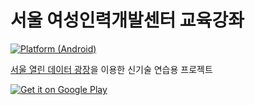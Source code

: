 # 서울 여성인력개발센터 교육강좌
[![Platform (Android)](https://img.shields.io/badge/platform-Android-blue.svg?style=flat-square)](http://www.android.com)

[서울 열린 데이터 광장](http://data.seoul.go.kr)을 이용한 신기술 연습용 프로젝트


[![Get it on Google Play](https://play.google.com/intl/en_us/badges/images/apps/ko-play-badge-border.png)](https://play.google.com/store/apps/details?id=kr.susemi99.seoulwomen&utm_source=global_co&utm_medium=prtnr&utm_content=Mar2515&utm_campaign=PartBadge&pcampaignid=MKT-AC-global-none-all-co-pr-py-PartBadges-Oct1515-1")
